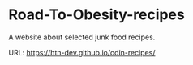 # Road-To-Obesity-recipes

A website about selected junk food recipes.

URL: https://htn-dev.github.io/odin-recipes/